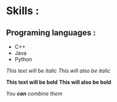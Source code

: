 # Skills :

## Programing languages :
- C++
- Java
- Python

*This text will be italic*
_This will also be italic_

**This text will be bold**
__This will also be bold__

_You **can** combine them_
